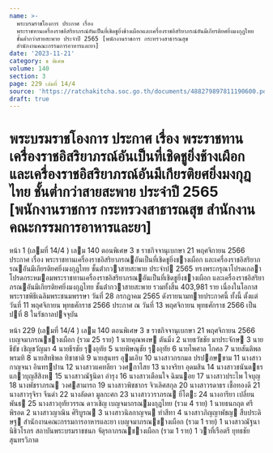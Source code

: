 ```yaml
---
name: >-
  พระบรมราชโองการ ประกาศ เรื่อง
  พระราชทานเครื่องราชอิสริยาภรณ์อันเป็นที่เชิดชูยิ่งช้างเผือกและเครื่องราชอิสริยาภรณ์อันมีเกียรติยศยิ่งมงกุฎไทย
  ชั้นต่ำกว่าสายสะพาย ประจำปี 2565 [พนักงานราชการ กระทรวงสาธารณสุข
  สำนักงานคณะกรรมการอาหารและยา]
date: '2023-11-21'
category: ข พิเศษ
volume: 140
section: 3
page: 229 เล่มที่ 14/4
source: 'https://ratchakitcha.soc.go.th/documents/488279897811190600.pdf'
draft: true
---
```


# พระบรมราชโองการ ประกาศ เรื่อง พระราชทานเครื่องราชอิสริยาภรณ์อันเป็นที่เชิดชูยิ่งช้างเผือกและเครื่องราชอิสริยาภรณ์อันมีเกียรติยศยิ่งมงกุฎไทย ชั้นต่ำกว่าสายสะพาย ประจำปี 2565 [พนักงานราชการ กระทรวงสาธารณสุข สำนักงานคณะกรรมการอาหารและยา]

หน้า 1 (เลมที่ 14/4 ) เลม 140 ตอนพิเศษ 3 ข ราชกิจจานุเบกษา 21 พฤศจิกายน 2566 ประกาศ เรื่อง พระราชทานเครื่องราชอิสริยาภรณอันเป็นที่เชิดชูยิ่งชางเผือก และเครื่องราชอิสริยาภรณอันมีเกียรติยศยิ่งมงกุฎไทย ชั้นต่ํากวาสายสะพาย ประจําป 2565 ทรงพระกรุณาโปรดเกลาโปรดกระหมอมพระราชทานเครื่องราชอิสริยาภรณอันเป็นที่เชิดชูยิ่งชางเผือก และเครื่องราชอิสริยาภรณอันมีเกียรติยศยิ่งมงกุฎไทย ชั้นต่ํากวาสายสะพาย รวมทั้งสิ้น 403,981 ราย เนื่องในโอกาสพระราชพิธีเฉลิมพระชนมพรรษา วันที่ 28 กรกฎาคม 2565 ดังรายนามทายประกาศนี้ ทั้งนี้ ตั้งแต่วันที่ 11 พฤศจิกายน พุทธศักราช 2566 ประกาศ ณ วันที่ 13 พฤศจิกายน พุทธศักราช 2566 เป็นปที่ 8 ในรัชกาลปจจุบัน

หน้า 229 (เลมที่ 14/4 ) เลม 140 ตอนพิเศษ 3 ข ราชกิจจานุเบกษา 21 พฤศจิกายน 2566 เบญจมาภรณชางเผือก (รวม 25 ราย) 1 นายคุณพงษ ตันมิ่ง 2 นายธวัชชัย มาประจักษ 3 นายธีธัช เชิญขวัญมา 4 นายธีรชัย รุงอุทัย 5 นายพิษณุชัย รุงอุทัย 6 นายไพศาล โกศล 7 นายสันติพล พรมทิ 8 นายสิทธิพล ทิชาชาติ 9 นายสุนทร อุมเอิบ 10 นางสาวกรกมล ปรปกษขาม 11 นางสาวกาญจนา อินทรปาน 12 นางสาวแคทลียา วงศกาไสย 13 นางจริยา อุดมสิน 14 นางสาวชนันตธร แกวบุญสีสิงห 15 นางสาวณัฐนิดา อํารุง 16 นางสาวเตือนใจ ฉิมนอย 17 นางสาวประไพ ใจบุญ 18 นางพัชราภรณ วงศสามารถ 19 นางสาวพิชชากร จิวเลิศสกุล 20 นางสาวรดาธร เชื้อทองดี 21 นางสาวรุจิรา จีนดํา 22 นางลัดดา มูลกะศก 23 นางสาววราภรณ ยี่โตะ 24 นางอารียา เปลี่ยนพันธ 25 นางสาวอุทัยวรรณ ดาวเชิญ เบญจมาภรณมงกุฎไทย (รวม 4 ราย) 1 นายธนกฤต ศรีพิรอด 2 นางสาวญาณิน ศิริบูรณ 3 นางสาวนิลกาญจน ทําสีทา 4 นางสาวภิญญาพัชญ สืบประดิษฐ สํานักงานคณะกรรมการอาหารและยา เบญจมาภรณชางเผือก (รวม 1 ราย) 1 นางสาวณัฐนา นิธิวโรภร สถาบันพระบรมราชชนก จัตุรถาภรณชางเผือก (รวม 1 ราย) 1 วาที่เรือตรี ยุทธชัย สุนทรวิภาต
